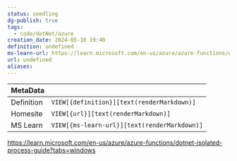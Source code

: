 ```yaml
---
status: seedling
dg-publish: true
tags:
  - code/dotNet/azure
creation_date: 2024-05-10 19:40
definition: undefined
ms-learn-url: https://learn.microsoft.com/en-us/azure/azure-functions/dotnet-isolated-process-guide?tabs=windows#built-in-http-model
url: undefined
aliases:
---
```


| MetaData   |                                              |
| ---------- | -------------------------------------------- |
| Definition | `VIEW[{definition}][text(renderMarkdown)]`   |
| Homesite   | `VIEW[{url}][text(renderMarkdown)]`          |
| MS Learn   | `VIEW[{ms-learn-url}][text(renderMarkdown)]` |
https://learn.microsoft.com/en-us/azure/azure-functions/dotnet-isolated-process-guide?tabs=windows